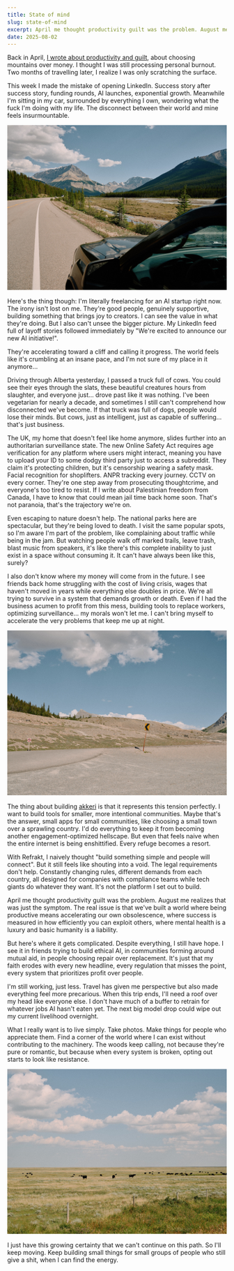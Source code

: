 ```yaml
---
title: State of mind
slug: state-of-mind
excerpt: April me thought productivity guilt was the problem. August me realizes the world may also be to blame.
date: 2025-08-02
---
```


Back in April, [I wrote about productivity and guilt](/journal/on-being-productive-today), about choosing mountains over money. I thought I was still processing personal burnout. Two months of travelling later, I realize I was only scratching the surface.

This week I made the mistake of opening LinkedIn. Success story after success story, funding rounds, AI launches, exponential growth. Meanwhile I'm sitting in my car, surrounded by everything I own, wondering what the fuck I'm doing with my life. The disconnect between their world and mine feels insurmountable.

![View from my car with mountains in the distance](../../assets/car-mountains.jpg "On the Icefields Parkway, somewhere between the tourist hordes of Banff and Jasper")

Here's the thing though: I'm literally freelancing for an AI startup right now. The irony isn't lost on me. They're good people, genuinely supportive, building something that brings joy to creators. I can see the value in what they're doing. But I also can't unsee the bigger picture. My LinkedIn feed full of layoff stories followed immediately by "We're excited to announce our new AI initiative!".

They're accelerating toward a cliff and calling it progress. The world feels like it's crumbling at an insane pace, and I'm not sure of my place in it anymore…

Driving through Alberta yesterday, I passed a truck full of cows. You could see their eyes through the slats, these beautiful creatures hours from slaughter, and everyone just… drove past like it was nothing. I've been vegetarian for nearly a decade, and sometimes I still can't comprehend how disconnected we've become. If that truck was full of dogs, people would lose their minds. But cows, just as intelligent, just as capable of suffering… that's just business.

The UK, my home that doesn't feel like home anymore, slides further into an authoritarian surveillance state. The new Online Safety Act requires age verification for any platform where users might interact, meaning you have to upload your ID to some dodgy third party just to access a subreddit. They claim it's protecting children, but it's censorship wearing a safety mask. Facial recognition for shoplifters. ANPR tracking every journey. CCTV on every corner. They're one step away from prosecuting thoughtcrime, and everyone's too tired to resist. If I write about Palestinian freedom from Canada, I have to know that could mean jail time back home soon. That's not paranoia, that's the trajectory we're on.

Even escaping to nature doesn't help. The national parks here are spectacular, but they're being loved to death. I visit the same popular spots, so I'm aware I'm part of the problem, like complaining about traffic while being in the jam. But watching people walk off marked trails, leave trash, blast music from speakers, it's like there's this complete inability to just exist in a space without consuming it. It can't have always been like this, surely?

I also don't know where my money will come from in the future. I see friends back home struggling with the cost of living crisis, wages that haven't moved in years while everything else doubles in price. We're all trying to survive in a system that demands growth or death. Even if I had the business acumen to profit from this mess, building tools to replace workers, optimizing surveillance… my morals won't let me. I can't bring myself to accelerate the very problems that keep me up at night.

![Road with an arrow pointing left and a no-left-turn sign](../../assets/wrong-direction.jpg "Contradicting directions")

The thing about building [akkeri](https://akkeri.app) is that it represents this tension perfectly. I want to build tools for smaller, more intentional communities. Maybe that's the answer, small apps for small communities, like choosing a small town over a sprawling country. I'd do everything to keep it from becoming another engagement-optimized hellscape. But even that feels naive when the entire internet is being enshittified. Every refuge becomes a resort.

With Refrakt, I naively thought "build something simple and people will connect". But it still feels like shouting into a void. The legal requirements don't help. Constantly changing rules, different demands from each country, all designed for companies with compliance teams while tech giants do whatever they want. It's not the platform I set out to build.

April me thought productivity guilt was the problem. August me realizes that was just the symptom. The real issue is that we've built a world where being productive means accelerating our own obsolescence, where success is measured in how efficiently you can exploit others, where mental health is a luxury and basic humanity is a liability.

But here's where it gets complicated. Despite everything, I still have hope. I see it in friends trying to build ethical AI, in communities forming around mutual aid, in people choosing repair over replacement. It's just that my faith erodes with every new headline, every regulation that misses the point, every system that prioritizes profit over people.

I'm still working, just less. Travel has given me perspective but also made everything feel more precarious. When this trip ends, I'll need a roof over my head like everyone else. I don't have much of a buffer to retrain for whatever jobs AI hasn't eaten yet. The next big model drop could wipe out my current livelihood overnight.

What I really want is to live simply. Take photos. Make things for people who appreciate them. Find a corner of the world where I can exist without contributing to the machinery. The woods keep calling, not because they're pure or romantic, but because when every system is broken, opting out starts to look like resistance.

![Black cows grazing in a prairie](../../assets/alberta-cows.jpg "An endless prairie under a vast Alberta sky")

I just have this growing certainty that we can't continue on this path. So I'll keep moving. Keep building small things for small groups of people who still give a shit, when I can find the energy.
